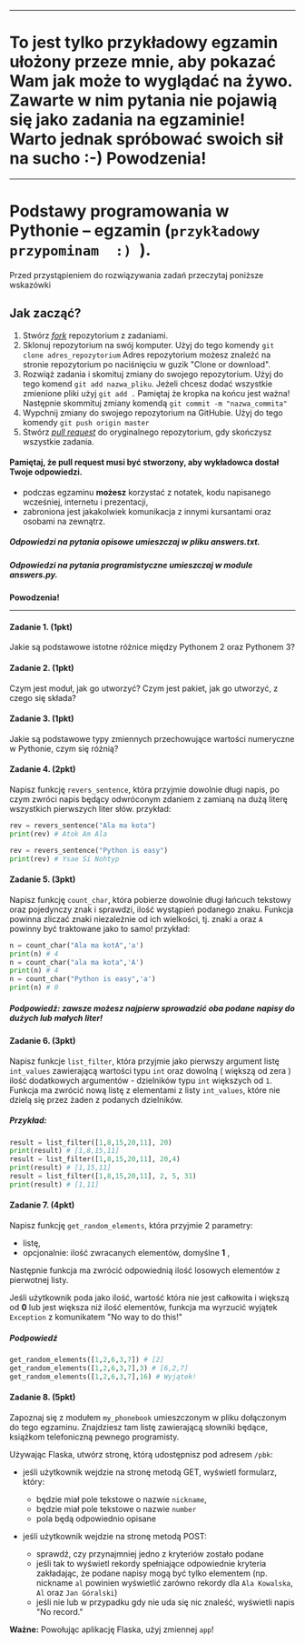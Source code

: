 ----------------------------------------------------------------------------------------
# **To jest tylko przykładowy egzamin ułożony przeze mnie, aby pokazać Wam jak może to wyglądać na żywo. Zawarte w nim pytania nie pojawią się jako zadania na egzaminie! Warto jednak spróbować swoich sił na sucho :-) Powodzenia!**
----------------------------------------------------------------------------------------

# Podstawy programowania w Pythonie &ndash; egzamin (`przykładowy przypominam  :) `).

Przed przystąpieniem do rozwiązywania zadań przeczytaj poniższe wskazówki

## Jak zacząć?

1. Stwórz [*fork*](https://guides.github.com/activities/forking/) repozytorium z zadaniami.
2. Sklonuj repozytorium na swój komputer. Użyj do tego komendy `git clone adres_repozytorium`
Adres repozytorium możesz znaleźć na stronie repozytorium po naciśnięciu w guzik "Clone or download".
3. Rozwiąż zadania i skomituj zmiany do swojego repozytorium. Użyj do tego komend `git add nazwa_pliku`.
Jeżeli chcesz dodać wszystkie zmienione pliki użyj `git add .` 
Pamiętaj że kropka na końcu jest ważna!
Następnie skommituj zmiany komendą `git commit -m "nazwa_commita"`
4. Wypchnij zmiany do swojego repozytorium na GitHubie.  Użyj do tego komendy `git push origin master`
5. Stwórz [*pull request*](https://help.github.com/articles/creating-a-pull-request) do oryginalnego repozytorium, gdy skończysz wszystkie zadania.

#### Pamiętaj, że pull request musi być stworzony, aby wykładowca dostał Twoje odpowiedzi.

* podczas egzaminu **możesz** korzystać z notatek, kodu napisanego wcześniej, internetu i prezentacji,
* zabroniona jest jakakolwiek komunikacja z innymi kursantami oraz osobami na zewnątrz.

##### Odpowiedzi na pytania opisowe umieszczaj w pliku *answers.txt*.
##### Odpowiedzi na pytania programistyczne umieszczaj w module *answers.py*.

**Powodzenia!**

----------------------------------------------------------------------------------------

#### Zadanie 1. (1pkt)

Jakie są podstawowe istotne różnice między Pythonem 2 oraz Pythonem 3?

#### Zadanie 2. (1pkt)

Czym jest moduł, jak go utworzyć? Czym jest pakiet, jak go utworzyć, z czego się składa?

#### Zadanie 3. (1pkt)

Jakie są podstawowe typy zmiennych przechowujące wartości numeryczne w Pythonie, czym się różnią?

#### Zadanie 4. (2pkt)

Napisz funkcję `revers_sentence`, która przyjmie dowolnie długi napis, po czym zwróci napis będący odwróconym zdaniem z zamianą na dużą literę wszystkich pierwszych liter słów.
przykład:
```python
rev = revers_sentence("Ala ma kota")
print(rev) # Atok Am Ala
```
```python
rev = revers_sentence("Python is easy")
print(rev) # Ysae Si Nohtyp
```

#### Zadanie 5. (3pkt)

Napisz funkcję `count_char`, która pobierze dowolnie długi łańcuch tekstowy oraz pojedynczy znak i sprawdzi, ilość wystąpień podanego znaku. Funkcja powinna zliczać znaki niezależnie od ich wielkości, tj. znaki `a` oraz `A` powinny być traktowane jako to samo! 
przykład:
```python
n = count_char("Ala ma kotA",'a')
print(n) # 4
n = count_char("ala ma kota",'A')
print(n) # 4
n = count_char("Python is easy",'a')
print(n) # 0
```
##### Podpowiedź: zawsze możesz najpierw sprowadzić oba podane napisy do dużych lub małych liter!


#### Zadanie 6. (3pkt)

Napisz funkcje `list_filter`, która przyjmie jako pierwszy argument listę `int_values` zawierającą wartości typu `int` oraz dowolną ( większą od zera ) ilość dodatkowych argumentów - dzielników typu `int` większych od `1`. Funkcja ma zwrócić nową listę z elementami z listy `int_values`, które nie dzielą się przez żaden z podanych dzielników.

##### Przykład:
```python
result = list_filter([1,8,15,20,11], 20)
print(result) # [1,8,15,11]
result = list_filter([1,8,15,20,11], 20,4)
print(result) # [1,15,11]
result = list_filter([1,8,15,20,11], 2, 5, 31)
print(result) # [1,11]
```

#### Zadanie 7. (4pkt)

Napisz funkcję `get_random_elements`, która przyjmie 2 parametry: 

* listę, 
* opcjonalnie: ilość zwracanych elementów, domyślne **1** ,

Następnie funkcja ma zwrócić odpowiednią ilość losowych elementów z pierwotnej listy.

Jeśli użytkownik poda jako ilość, wartość która nie jest całkowita i większą od **0** lub jest większa niż ilość elementów, funkcja ma wyrzucić wyjątek `Exception` z komunikatem "No way to do this!" 

##### Podpowiedź
```python
get_random_elements([1,2,6,3,7]) # [2]
get_random_elements([1,2,6,3,7],3) # [6,2,7]
get_random_elements([1,2,6,3,7],16) # Wyjątek!
```

#### Zadanie 8. (5pkt)

Zapoznaj się z modułem `my_phonebook` umieszczonym w pliku dołączonym do tego egzaminu. Znajdziesz tam listę zawierającą słowniki będące, książkom telefoniczną pewnego programisty.

 Używając Flaska, utwórz stronę, którą udostępnisz pod adresem `/pbk`:
 
 * jeśli użytkownik wejdzie na stronę metodą GET, wyświetl formularz, który:
    * będzie miał pole tekstowe o nazwie `nickname`,
    * będzie miał pole tekstowe o nazwie `number`
    * pola będą odpowiednio opisane

* jeśli użytkownik wejdzie na stronę metodą POST:
    * sprawdź, czy przynajmniej jedno z kryteriów zostało podane 
    * jeśli tak to wyświetl rekordy spełniające odpowiednie kryteria zakładając, że podane napisy mogą być tylko elementem (np. nickname `al` powinien wyświetlić zarówno rekordy dla `Ala Kowalska`, `Al` oraz `Jan Góralski`)
    * jeśli nie lub w przypadku gdy nie uda się nic znaleść, wyświetli napis "No record."
    
**Ważne:** Powołując aplikację Flaska, użyj zmiennej `app`!
